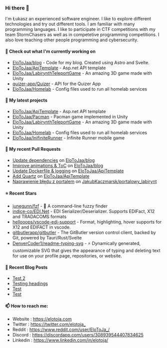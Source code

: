 ### Hi there 👋

I'm Łukasz an experienced software engineer. I like to explore different technologies and try out different tools. I am familiar with many programming languages. I like to participate in CTF competitions with my team StormChasers as well as in competetive programming competitions. I also love teaching other people programming and cybersecurity.

#### 👷 Check out what I'm currently working on

- [EloToJaa/blog](https://github.com/EloToJaa/blog) - Code for my blog. Created using Astro and Svelte.
- [EloToJaa/ApiTemplate](https://github.com/EloToJaa/ApiTemplate) - Asp.net API template
- [EloToJaa/LabirynthTeleportGame](https://github.com/EloToJaa/LabirynthTeleportGame) - An amazing 3D game made with Unity
- [quizer-app/Quizer](https://github.com/quizer-app/Quizer) - API for the Quizer App
- [EloToJaa/Homelab](https://github.com/EloToJaa/Homelab) - Config files used to run all homelab services

#### 🌱 My latest projects

- [EloToJaa/ApiTemplate](https://github.com/EloToJaa/ApiTemplate) - Asp.net API template
- [EloToJaa/Pacman](https://github.com/EloToJaa/Pacman) - Pacman game implemented in Unity
- [EloToJaa/LabirynthTeleportGame](https://github.com/EloToJaa/LabirynthTeleportGame) - An amazing 3D game made with Unity
- [EloToJaa/Homelab](https://github.com/EloToJaa/Homelab) - Config files used to run all homelab services
- [EloToJaa/InifiniteRunner](https://github.com/EloToJaa/InifiniteRunner) - Infinite Runner mobile game

#### 🔨 My recent Pull Requests

- [Update dependencies](https://github.com/EloToJaa/blog/pull/101) on [EloToJaa/blog](https://github.com/EloToJaa/blog)
- [Improve animations &amp; ToC](https://github.com/EloToJaa/blog/pull/100) on [EloToJaa/blog](https://github.com/EloToJaa/blog)
- [Update Dockerfile &amp; logging](https://github.com/EloToJaa/ApiTemplate/pull/2) on [EloToJaa/ApiTemplate](https://github.com/EloToJaa/ApiTemplate)
- [Add Quartz](https://github.com/EloToJaa/ApiTemplate/pull/1) on [EloToJaa/ApiTemplate](https://github.com/EloToJaa/ApiTemplate)
- [Naprawienie błędu z portalem](https://github.com/JakubKaczmarsk/portalowy_labirynt/pull/1) on [JakubKaczmarsk/portalowy_labirynt](https://github.com/JakubKaczmarsk/portalowy_labirynt)

#### ⭐ Recent Stars

- [junegunn/fzf](https://github.com/junegunn/fzf) - :cherry_blossom: A command-line fuzzy finder
- [indice-co/EDI.Net](https://github.com/indice-co/EDI.Net) - EDI Serializer/Deserializer. Supports EDIFact, X12 and TRADACOMS formats
- [hellooops/vscode-edi-support](https://github.com/hellooops/vscode-edi-support) - Format, highlighting, hover supports for X12 and EDIFACT in vscode.
- [gitbutlerapp/gitbutler](https://github.com/gitbutlerapp/gitbutler) - The GitButler version control client, backed by Git, powered by Tauri/Rust/Svelte
- [DenverCoder1/readme-typing-svg](https://github.com/DenverCoder1/readme-typing-svg) - ⚡ Dynamically generated, customizable SVG that gives the appearance of typing and deleting text for use on your profile page, repositories, or website.

#### 📰 Recent Blog Posts

- [Test 2](https://elotoja.com/blog/test2/)
- [Testing headings](https://elotoja.com/blog/headings/)
- [Test](https://elotoja.com/blog/test-copy/)
- [Test](https://elotoja.com/blog/test/)

#### 📫 How to reach me:
  - Website   : <https://elotoja.com>
  - Twitter   : <https://twitter.com/elotoja_>
  - Reddit    : <https://www.reddit.com/user/EloToJa_/>
  - Discord   : <https://discordapp.com/users/308939544407834625>
  - Linkedin  : <https://www.linkedin.com/in/elotoja/>
